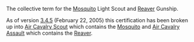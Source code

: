 The collective term for the [Mosquito](../vehicles/Mosquito.md) Light Scout and
[Reaver](../vehicles/Reaver.md) Gunship.

As of version [3.4.5](../patches/3.4.5.md) (February 22, 2005) this
certification has been broken up into
[Air Cavalry Scout](../certifications/Air_Cavalry_Scout.md) which contains the
[Mosquito](../vehicles/Mosquito.md) and
[Air Cavalry Assault](../certifications/Air_Cavalry_Assault.md) which contains
the [Reaver](../vehicles/Reaver.md).
